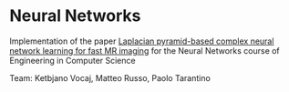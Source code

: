 # Neural Networks
Implementation of the paper [Laplacian pyramid-based complex neural network learning
for fast MR imaging](http://proceedings.mlr.press/v121/liang20a/liang20a.pdf) for the Neural Networks course of Engineering in Computer Science

Team: Ketbjano Vocaj, Matteo Russo, Paolo Tarantino
